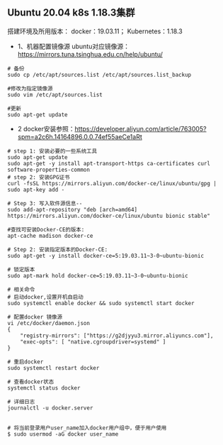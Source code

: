 ## Ubuntu 20.04 k8s 1.18.3集群
搭建环境及所用版本：
docker：19.03.11；
Kubernetes：1.18.3

+ 1、机器配置镜像源 
 ubuntu对应镜像源：
https://mirrors.tuna.tsinghua.edu.cn/help/ubuntu/

```
# 备份
sudo cp /etc/apt/sources.list /etc/apt/sources.list_backup

#修改为指定镜像源
sudo vim /etc/apt/sources.list

#更新
sudo apt-get update
```

+ 2 docker安装参照：https://developer.aliyun.com/article/763005?spm=a2c6h.14164896.0.0.74ef55aeCe1aRt
```
# step 1: 安装必要的一些系统工具
sudo apt-get update
sudo apt-get -y install apt-transport-https ca-certificates curl software-properties-common
# step 2: 安装GPG证书
curl -fsSL https://mirrors.aliyun.com/docker-ce/linux/ubuntu/gpg | sudo apt-key add -

# Step 3: 写入软件源信息--
sudo add-apt-repository "deb [arch=amd64] https://mirrors.aliyun.com/docker-ce/linux/ubuntu bionic stable" 

#查找可安装Docker-CE的版本:
apt-cache madison docker-ce

# Step 2: 安装指定版本的Docker-CE:
sudo apt-get -y install docker-ce=5:19.03.11~3-0~ubuntu-bionic

# 锁定版本
sudo apt-mark hold docker-ce=5:19.03.11~3-0~ubuntu-bionic 

# 相关命令
# 启动docker,设置开机自启动
sudo systemctl enable docker && sudo systemctl start docker

# 配置docker 镜像源
vi /etc/docker/daemon.json
{
    "registry-mirrors": ["https://g2djyyu3.mirror.aliyuncs.com"],
    "exec-opts": [ "native.cgroupdriver=systemd" ]
}  

# 重启docker
sudo systemctl restart docker

# 查看docker状态
systemctl status docker

# 详细日志
journalctl -u docker.server


# 将当前登录用户user_name加入docker用户组中，便于用户使用
$ sudo usermod -aG docker user_name
```

